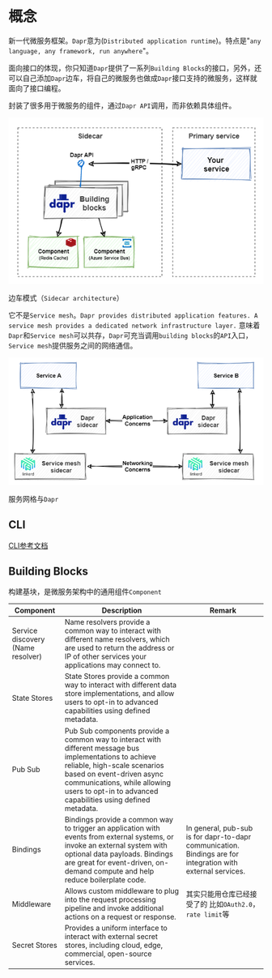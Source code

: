 # 概念

新一代微服务框架。`Dapr`意为(`Distributed application runtime`)。特点是"`any language, any framework, run anywhere`"。

面向接口的体现，你只知道`Dapr`提供了一系列`Building Blocks`的接口，另外，还可以自己添加`Dapr`边车，将自己的微服务也做成`Dapr`接口支持的微服务，这样就面向了接口编程。

封装了很多用于微服务的组件，通过`Dapr API`调用，而非依赖具体组件。

![](../../attachments/03822b5c9baef442cb28014153bf5d5b.png)

边车模式（`Sidecar architecture`）

它不是`Service mesh`。`Dapr provides distributed application features. A service mesh provides a dedicated network infrastructure layer.` 意味着`Dapr`和`Service mesh`可以共存，`Dapr`可充当调用`building blocks`的`API`入口，`Service mesh`提供服务之间的网络通信。

![](../../attachments/9920595f64069ec7e095af4caf2102ca.png)

服务网格与`Dapr`

## CLI

[CLI参考文档](https://docs.dapr.io/reference/cli/dapr-run/)

## Building Blocks

构建基块，是微服务架构中的通用组件`Component`

| Component                         | Description                                                                                                                                                                                                                                                          | Remark                                                                                                      |
|-----------------------------------|----------------------------------------------------------------------------------------------------------------------------------------------------------------------------------------------------------------------------------------------------------------------|-------------------------------------------------------------------------------------------------------------|
| Service discovery (Name resolver) | Name resolvers provide a common way to interact with different name resolvers, which are used to return the address or IP of other services your applications may connect to.                                                                                        |                                                                                                             |
| State Stores                      | State Stores provide a common way to interact with different data store implementations, and allow users to opt-in to advanced capabilities using defined metadata.                                                                                                  |                                                                                                             |
| Pub Sub                           | Pub Sub components provide a common way to interact with different message bus implementations to achieve reliable, high-scale scenarios based on event-driven async communications, while allowing users to opt-in to advanced capabilities using defined metadata. |                                                                                                             |
| Bindings                          | Bindings provide a common way to trigger an application with events from external systems, or invoke an external system with optional data payloads. Bindings are great for event-driven, on-demand compute and help reduce boilerplate code.                        | In general, pub-sub is for dapr-to-dapr communication. Bindings are for integration with external services. |
| Middleware                        | Allows custom middleware to plug into the request processing pipeline and invoke additional actions on a request or response.                                                                                                                                        | 其实只能用仓库已经接受了的 比如`OAuth2.0`，`rate limit`等                                                       |
| Secret Stores                     | Provides a uniform interface to interact with external secret stores, including cloud, edge, commercial, open-source services.                                                                                                                                       |                                                                                                             |